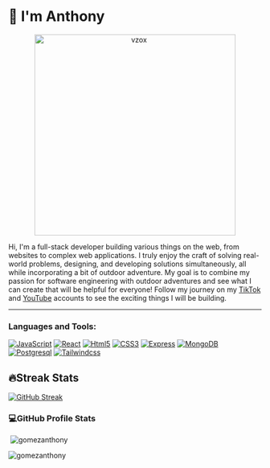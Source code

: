 <h1>👋 I'm Anthony </h1> 

 <p align="center">
  <img src="https://github.com/GomezAnthony/GomezAnthony/assets/56603329/073e1391-d429-498d-9ae5-9e17e15e2d78" alt="vzox" width="400">
</p>


  Hi, I'm a full-stack developer building various things on the web, from websites to complex web applications. I truly enjoy the craft of solving real-world problems, designing, and developing solutions simultaneously, all while incorporating a bit of outdoor adventure. My goal is to combine my passion for software engineering with outdoor adventures and see what I can create that will be helpful for everyone! Follow my journey on my [TikTok](https://www.tiktok.com/@tonytheengineer?lang=en) and [YouTube](http://www.youtube.com/@TonyTheEngineer_) accounts to see the exciting things I will be building.

--- 
         
<h3 align="left">Languages and Tools:</h3>
<a href='https://github.com/shivamkapasia0' target="_blank"><img alt='JavaScript' src='https://img.shields.io/badge/JavaScript-100000?style=for-the-badge&logo=JavaScript&logoColor=000000&labelColor=e9d44d&color=e9d44d'/></a>
<a href='https://github.com/shivamkapasia0' target="_blank"><img alt='React' src='https://img.shields.io/badge/React-100000?style=for-the-badge&logo=React&logoColor=FFFFFF&labelColor=5ed3f3&color=5ed3f3'/></a>
<a href='https://github.com/shivamkapasia0' target="_blank"><img alt='Html5' src='https://img.shields.io/badge/HTML5-100000?style=for-the-badge&logo=Html5&logoColor=FFFFFF&labelColor=dd4b25&color=dd4b25'/></a>
<a href='https://github.com/shivamkapasia0' target="_blank"><img alt='CSS3' src='https://img.shields.io/badge/CSS3-100000?style=for-the-badge&logo=CSS3&logoColor=FFFFFF&labelColor=3595cf&color=3595cf'/></a>
<a href='https://github.com/shivamkapasia0' target="_blank"><img alt='Express' src='https://img.shields.io/badge/Express-100000?style=for-the-badge&logo=Express&logoColor=000000&labelColor=FFFFFF&color=FFFFFF'/></a>
<a href='https://github.com/shivamkapasia0' target="_blank"><img alt='MongoDB' src='https://img.shields.io/badge/MongoDB-100000?style=for-the-badge&logo=MongoDB&logoColor=FFFFFF&labelColor=55ad47&color=55ad47'/></a>
<a href='https://github.com/shivamkapasia0' target="_blank"><img alt='Postgresql' src='https://img.shields.io/badge/PostgreSQL-100000?style=for-the-badge&logo=Postgresql&logoColor=FFFFFF&labelColor=396c94&color=396c94'/></a>
<a href='https://github.com/shivamkapasia0' target="_blank"><img alt='Tailwindcss' src='https://img.shields.io/badge/Tailwindcss-100000?style=for-the-badge&logo=Tailwindcss&logoColor=FFFFFF&labelColor=3ebff8&color=3ebff8'/></a>

<br/>

<h2>🔥Streak Stats</h2>
<a href="https://git.io/streak-stats"><img src="https://streak-stats.demolab.com?user=GomezAnthony&theme=dark" alt="GitHub Streak" /></a>

<h3>💻GitHub Profile Stats</h3>
<p>&nbsp;<img align="center" src="https://github-readme-stats.vercel.app/api?username=gomezanthony&show_icons=true&locale=en&theme=dark"alt="gomezanthony"/></p>
<p><img align="left" src="https://github-readme-stats.vercel.app/api/top-langs?username=gomezanthony&show_icons=true&locale=en&layout=compact&theme=dark" alt="gomezanthony" /></p>


